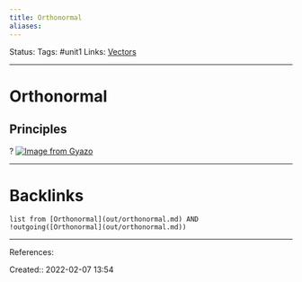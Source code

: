 ```yaml
---
title: Orthonormal
aliases:
---
```

Status:
Tags: #unit1
Links: [Vectors](out/vectors.md)
___

# Orthonormal

## Principles
?
[![Image from Gyazo](https://i.gyazo.com/2a00d12ecf08aec59e6fb21d4d45e147.png)](https://gyazo.com/2a00d12ecf08aec59e6fb21d4d45e147)
___

# Backlinks
```dataview
list from [Orthonormal](out/orthonormal.md) AND !outgoing([Orthonormal](out/orthonormal.md))
```
___
References:

Created:: 2022-02-07 13:54
